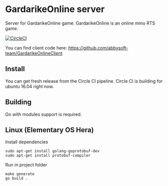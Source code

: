 # GardarikeOnline server
Server for GardarikeOnline game. 
GardarikeOnline is an online mmo RTS game.

[![CircleCI](https://circleci.com/gh/abbysoft-team/GardarikeOnlineServer.svg?style=svg)](https://app.circleci.com/pipelines/github/abbysoft-team/GardarikeOnlineServer)

You can find client code here: https://github.com/abbysoft-team/GardarikeOnlineClient 

## Install

You can get fresh release from the Circle CI pipeline. Circle CI is building for ubuntu 16.04 right now.

## Building

Go with modules support is required.

## Linux (Elementary OS Hera) 

Install dependencies
```
sudo apt-get install golang-goprotobuf-dev
sudo apt-get install protobuf-compiler
```

Run in project folder
```
make generate
go build .
```
